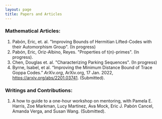 ```yaml
---
layout: page
title: Papers and Articles
---
```


### Mathematical Articles:

1. Pabón, Eric, et. al. "Improving Bounds of Hermitian Lifted-Codes with their Automorphism Group". (In progress)
2. Pabón, Eric, Oriz-Albino, Reyes. "Properties of t(n)-primes". (In progress).
3. Chen, Douglas et. al. "Characterizing Parking Sequences". (In progress)
4. Byrne, Isabel, et al. “Improving the Minimum Distance Bound of Trace Goppa Codes.” *ArXiv.org*, ArXiv.org, 17 Jan. 2022, <a href="https://arxiv.org/abs/2201.03741"> https://arxiv.org/abs/2201.03741</a>. (Submitted).

### Writings and Contributions:

1. A how to guide to a one-hour workshop on mentoring, with Pamela E. Harris, Zoe Markman, Lucy Martinez, Ava Mock, Eric J. Pabón Cancel, Amanda Verga, and Susan Wang. (Submitted).
